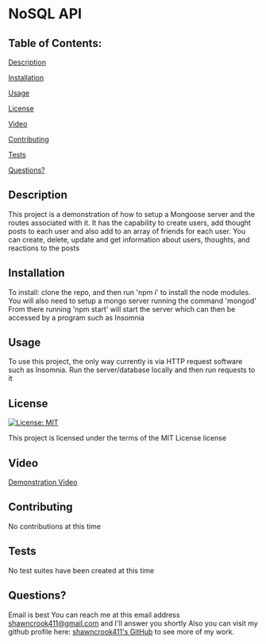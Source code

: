 # NoSQL API
## Table of Contents:
[Description](#description)

[Installation](#installation)

[Usage](#usage)

[License](#license)

[Video](#video)
 
[Contributing](#contributing)

[Tests](#tests)
 
[Questions?](#questions?)

## Description
This project is a demonstration of how to setup a Mongoose server and the routes associated with it. It has the capability to create users, add thought posts to each user and also add to an array of friends for each user. You can create, delete, update and get information about users, thoughts, and reactions to the posts 
## Installation
To install: clone the repo, and then run 'npm i' to install the node modules. You will also need to setup a mongo server running the command 'mongod'  From there running 'npm start' will start the server which can then be accessed by a program such as Insomnia 
## Usage
To use this project, the only way currently is via HTTP request software such as Insomnia. Run the server/database locally and then run requests to it
## License
[![License: MIT](https://img.shields.io/badge/License-MIT-yellow.svg)](https://opensource.org/licenses/MIT)

This project is licensed under the terms of the MIT License license
## Video
[Demonstration Video](https://drive.google.com/file/d/1bE_ZKugr8zpzn0lQw_16BxunJvurc85Z/view)
## Contributing
No contributions at this time 
## Tests 
No test suites have been created at this time 
## Questions? 
Email is best
You can reach me at this email address shawncrook411@gmail.com and I'll answer you shortly
Also you can visit my github profile here: [shawncrook411's GitHub](https://github.com/shawncrook411) to see more of my work.